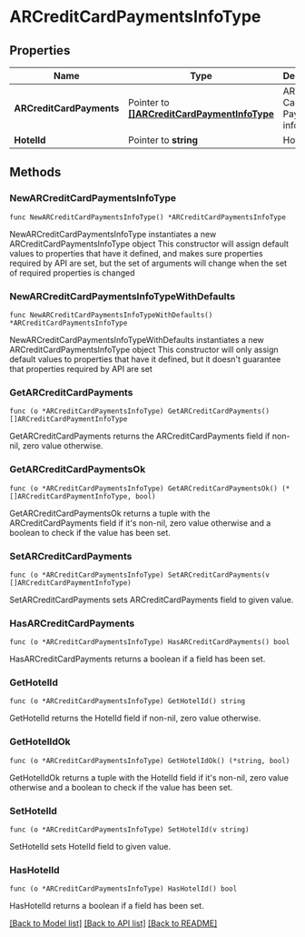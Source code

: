 # ARCreditCardPaymentsInfoType

## Properties

Name | Type | Description | Notes
------------ | ------------- | ------------- | -------------
**ARCreditCardPayments** | Pointer to [**[]ARCreditCardPaymentInfoType**](ARCreditCardPaymentInfoType.md) | AR Credit Card Payments info . | [optional] 
**HotelId** | Pointer to **string** | Hotel Code. | [optional] 

## Methods

### NewARCreditCardPaymentsInfoType

`func NewARCreditCardPaymentsInfoType() *ARCreditCardPaymentsInfoType`

NewARCreditCardPaymentsInfoType instantiates a new ARCreditCardPaymentsInfoType object
This constructor will assign default values to properties that have it defined,
and makes sure properties required by API are set, but the set of arguments
will change when the set of required properties is changed

### NewARCreditCardPaymentsInfoTypeWithDefaults

`func NewARCreditCardPaymentsInfoTypeWithDefaults() *ARCreditCardPaymentsInfoType`

NewARCreditCardPaymentsInfoTypeWithDefaults instantiates a new ARCreditCardPaymentsInfoType object
This constructor will only assign default values to properties that have it defined,
but it doesn't guarantee that properties required by API are set

### GetARCreditCardPayments

`func (o *ARCreditCardPaymentsInfoType) GetARCreditCardPayments() []ARCreditCardPaymentInfoType`

GetARCreditCardPayments returns the ARCreditCardPayments field if non-nil, zero value otherwise.

### GetARCreditCardPaymentsOk

`func (o *ARCreditCardPaymentsInfoType) GetARCreditCardPaymentsOk() (*[]ARCreditCardPaymentInfoType, bool)`

GetARCreditCardPaymentsOk returns a tuple with the ARCreditCardPayments field if it's non-nil, zero value otherwise
and a boolean to check if the value has been set.

### SetARCreditCardPayments

`func (o *ARCreditCardPaymentsInfoType) SetARCreditCardPayments(v []ARCreditCardPaymentInfoType)`

SetARCreditCardPayments sets ARCreditCardPayments field to given value.

### HasARCreditCardPayments

`func (o *ARCreditCardPaymentsInfoType) HasARCreditCardPayments() bool`

HasARCreditCardPayments returns a boolean if a field has been set.

### GetHotelId

`func (o *ARCreditCardPaymentsInfoType) GetHotelId() string`

GetHotelId returns the HotelId field if non-nil, zero value otherwise.

### GetHotelIdOk

`func (o *ARCreditCardPaymentsInfoType) GetHotelIdOk() (*string, bool)`

GetHotelIdOk returns a tuple with the HotelId field if it's non-nil, zero value otherwise
and a boolean to check if the value has been set.

### SetHotelId

`func (o *ARCreditCardPaymentsInfoType) SetHotelId(v string)`

SetHotelId sets HotelId field to given value.

### HasHotelId

`func (o *ARCreditCardPaymentsInfoType) HasHotelId() bool`

HasHotelId returns a boolean if a field has been set.


[[Back to Model list]](../README.md#documentation-for-models) [[Back to API list]](../README.md#documentation-for-api-endpoints) [[Back to README]](../README.md)


